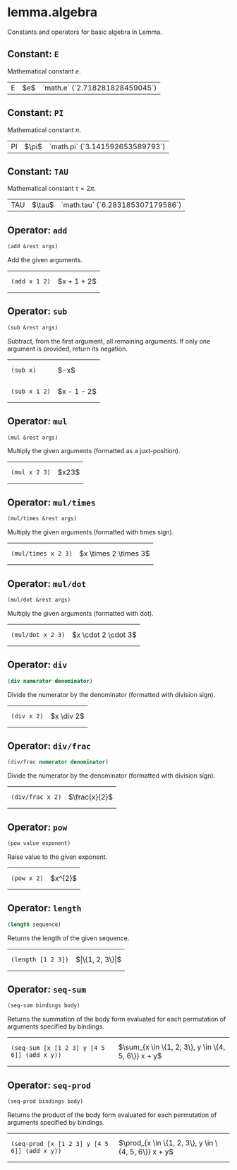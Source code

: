 # lemma.algebra

Constants and operators for basic algebra in Lemma.


## Constant: `E`

Mathematical constant $e$.<table>
  <tr>
    <td>E</td>
    <td>$e$</td>
    <td>`math.e` (`2.718281828459045`)</td>
  </tr>
</table>


## Constant: `PI`

Mathematical constant $\pi$.<table>
  <tr>
    <td>PI</td>
    <td>$\pi$</td>
    <td>`math.pi` (`3.141592653589793`)</td>
  </tr>
</table>


## Constant: `TAU`

Mathematical constant $\tau = 2\pi$.<table>
  <tr>
    <td>TAU</td>
    <td>$\tau$</td>
    <td>`math.tau` (`6.283185307179586`)</td>
  </tr>
</table>


## Operator: `add`

```scheme
(add &rest args)
```

Add the given arguments.

<table>
  <tr>
    <td><pre><code class="language-scheme">(add x 1 2)</code></pre></td>
    <td>$x + 1 + 2$</td>
  </tr>
</table>


## Operator: `sub`

```scheme
(sub &rest args)
```

Subtract, from the first argument, all remaining arguments. If only one
argument is provided, return its negation.

<table>
  <tr>
    <td><pre><code class="language-scheme">(sub x)</code></pre></td>
    <td>$-x$</td>
  </tr>
  <tr>
    <td><pre><code class="language-scheme">(sub x 1 2)</code></pre></td>
    <td>$x - 1 - 2$</td>
  </tr>
</table>


## Operator: `mul`

```scheme
(mul &rest args)
```

Multiply the given arguments (formatted as a juxt-position).

<table>
  <tr>
    <td><pre><code class="language-scheme">(mul x 2 3)</code></pre></td>
    <td>$x23$</td>
  </tr>
</table>


## Operator: `mul/times`

```scheme
(mul/times &rest args)
```

Multiply the given arguments (formatted with times sign).

<table>
  <tr>
    <td><pre><code class="language-scheme">(mul/times x 2 3)</code></pre></td>
    <td>$x \times 2 \times 3$</td>
  </tr>
</table>


## Operator: `mul/dot`

```scheme
(mul/dot &rest args)
```

Multiply the given arguments (formatted with dot).

<table>
  <tr>
    <td><pre><code class="language-scheme">(mul/dot x 2 3)</code></pre></td>
    <td>$x \cdot 2 \cdot 3$</td>
  </tr>
</table>


## Operator: `div`

```scheme
(div numerator denominator)
```

Divide the numerator by the denominator (formatted with division sign).

<table>
  <tr>
    <td><pre><code class="language-scheme">(div x 2)</code></pre></td>
    <td>$x \div 2$</td>
  </tr>
</table>


## Operator: `div/frac`

```scheme
(div/frac numerator denominator)
```

Divide the numerator by the denominator (formatted with division sign).

<table>
  <tr>
    <td><pre><code class="language-scheme">(div/frac x 2)</code></pre></td>
    <td>$\frac{x}{2}$</td>
  </tr>
</table>


## Operator: `pow`

```scheme
(pow value exponent)
```

Raise value to the given exponent.

<table>
  <tr>
    <td><pre><code class="language-scheme">(pow x 2)</code></pre></td>
    <td>$x^{2}$</td>
  </tr>
</table>


## Operator: `length`

```scheme
(length sequence)
```

Returns the length of the given sequence.

<table>
  <tr>
    <td><pre><code class="language-scheme">(length [1 2 3])</code></pre></td>
    <td>$|\{1, 2, 3\}|$</td>
  </tr>
</table>


## Operator: `seq-sum`

```scheme
(seq-sum bindings body)
```

Returns the summation of the body form evaluated for each permutation of
arguments specified by bindings.

<table>
  <tr>
    <td><pre><code class="language-scheme">(seq-sum [x [1 2 3] y [4 5 6]] (add x y))</code></pre></td>
    <td>$\sum_{x \in \{1, 2, 3\}, y \in \{4, 5, 6\}} x + y$</td>
  </tr>
</table>


## Operator: `seq-prod`

```scheme
(seq-prod bindings body)
```

Returns the product of the body form evaluated for each permutation of
arguments specified by bindings.

<table>
  <tr>
    <td><pre><code class="language-scheme">(seq-prod [x [1 2 3] y [4 5 6]] (add x y))</code></pre></td>
    <td>$\prod_{x \in \{1, 2, 3\}, y \in \{4, 5, 6\}} x + y$</td>
  </tr>
</table>
